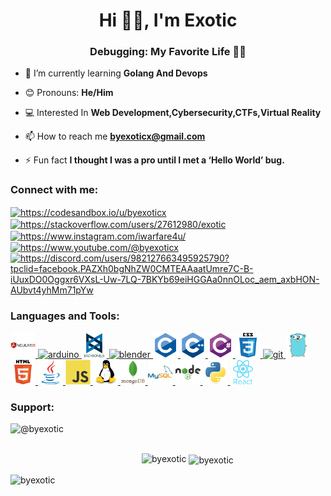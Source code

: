 <h1 align="center">Hi 🙋‍♂️, I'm Exotic</h1>
<h3 align="center">Debugging: My Favorite Life 🤷‍♂️</h3>
<img src="https://cdn.discordapp.com/attachments/1290751512208736316/1291437071730479185/c1fc4ac024c429b6631cfdedd1e1e01c.webp?ex=670017ff&is=66fec67f&hm=3bcb4514b2146233f66603080910d2f22c7cc89b7a8d460f48f3d88349c8a318&" width= "450px" align= "right" alt="">


- 🌱 I’m currently learning **Golang And Devops**

- 😊 Pronouns: **He/Him**

- 💻 Interested In **Web Development,Cybersecurity,CTFs,Virtual Reality**

- 📫 How to reach me **byexoticx@gmail.com**

- ⚡ Fun fact **I thought I was a pro until I met a ‘Hello World’ bug.**

<h3 align="left">Connect with me:</h3>
<p align="left">
<a href="https://codesandbox.com/https://codesandbox.io/u/byexoticx" target="blank"><img align="center" src="https://raw.githubusercontent.com/rahuldkjain/github-profile-readme-generator/master/src/images/icons/Social/codesandbox.svg" alt="https://codesandbox.io/u/byexoticx" height="30" width="40" /></a>
<a href="https://kaggle.com/https://stackoverflow.com/users/27612980/exotic" target="blank"><img align="center" src="https://raw.githubusercontent.com/rahuldkjain/github-profile-readme-generator/master/src/images/icons/Social/kaggle.svg" alt="https://stackoverflow.com/users/27612980/exotic" height="30" width="40" /></a>
<a href="https://instagram.com/https://www.instagram.com/iwarfare4u/" target="blank"><img align="center" src="https://raw.githubusercontent.com/rahuldkjain/github-profile-readme-generator/master/src/images/icons/Social/instagram.svg" alt="https://www.instagram.com/iwarfare4u/" height="30" width="40" /></a>
<a href="https://www.youtube.com/c/https://www.youtube.com/@byexoticx" target="blank"><img align="center" src="https://raw.githubusercontent.com/rahuldkjain/github-profile-readme-generator/master/src/images/icons/Social/youtube.svg" alt="https://www.youtube.com/@byexoticx" height="30" width="40" /></a>
<a href="https://discord.gg/https://discord.com/users/982127663495925790?tpclid=facebook.PAZXh0bgNhZW0CMTEAAaatUmre7C-B-iUuxDO0Oggxr6VXsL-Uw-7LQ-7BKYb69eiHGGAa0nnOLoc_aem_axbHON-AUbvt4yhMm71pYw" target="blank"><img align="center" src="https://raw.githubusercontent.com/rahuldkjain/github-profile-readme-generator/master/src/images/icons/Social/discord.svg" alt="https://discord.com/users/982127663495925790?tpclid=facebook.PAZXh0bgNhZW0CMTEAAaatUmre7C-B-iUuxDO0Oggxr6VXsL-Uw-7LQ-7BKYb69eiHGGAa0nnOLoc_aem_axbHON-AUbvt4yhMm71pYw" height="30" width="40" /></a>
</p>

<h3 align="left">Languages and Tools:</h3>
<p align="left"> <a href="https://angular.io" target="_blank" rel="noreferrer"> <img src="https://raw.githubusercontent.com/devicons/devicon/master/icons/angularjs/angularjs-original-wordmark.svg" alt="angularjs" width="40" height="40"/> </a> <a href="https://www.arduino.cc/" target="_blank" rel="noreferrer"> <img src="https://cdn.worldvectorlogo.com/logos/arduino-1.svg" alt="arduino" width="40" height="40"/> </a> <a href="https://backbonejs.org" target="_blank" rel="noreferrer"> <img src="https://raw.githubusercontent.com/devicons/devicon/master/icons/backbonejs/backbonejs-original-wordmark.svg" alt="backbonejs" width="40" height="40"/> </a> <a href="https://www.blender.org/" target="_blank" rel="noreferrer"> <img src="https://download.blender.org/branding/community/blender_community_badge_white.svg" alt="blender" width="40" height="40"/> </a> <a href="https://www.cprogramming.com/" target="_blank" rel="noreferrer"> <img src="https://raw.githubusercontent.com/devicons/devicon/master/icons/c/c-original.svg" alt="c" width="40" height="40"/> </a> <a href="https://www.w3schools.com/cpp/" target="_blank" rel="noreferrer"> <img src="https://raw.githubusercontent.com/devicons/devicon/master/icons/cplusplus/cplusplus-original.svg" alt="cplusplus" width="40" height="40"/> </a> <a href="https://www.w3schools.com/cs/" target="_blank" rel="noreferrer"> <img src="https://raw.githubusercontent.com/devicons/devicon/master/icons/csharp/csharp-original.svg" alt="csharp" width="40" height="40"/> </a> <a href="https://www.w3schools.com/css/" target="_blank" rel="noreferrer"> <img src="https://raw.githubusercontent.com/devicons/devicon/master/icons/css3/css3-original-wordmark.svg" alt="css3" width="40" height="40"/> </a> <a href="https://git-scm.com/" target="_blank" rel="noreferrer"> <img src="https://www.vectorlogo.zone/logos/git-scm/git-scm-icon.svg" alt="git" width="40" height="40"/> </a> <a href="https://golang.org" target="_blank" rel="noreferrer"> <img src="https://raw.githubusercontent.com/devicons/devicon/master/icons/go/go-original.svg" alt="go" width="40" height="40"/> </a> <a href="https://www.w3.org/html/" target="_blank" rel="noreferrer"> <img src="https://raw.githubusercontent.com/devicons/devicon/master/icons/html5/html5-original-wordmark.svg" alt="html5" width="40" height="40"/> </a> <a href="https://www.java.com" target="_blank" rel="noreferrer"> <img src="https://raw.githubusercontent.com/devicons/devicon/master/icons/java/java-original.svg" alt="java" width="40" height="40"/> </a> <a href="https://developer.mozilla.org/en-US/docs/Web/JavaScript" target="_blank" rel="noreferrer"> <img src="https://raw.githubusercontent.com/devicons/devicon/master/icons/javascript/javascript-original.svg" alt="javascript" width="40" height="40"/> </a> <a href="https://www.linux.org/" target="_blank" rel="noreferrer"> <img src="https://raw.githubusercontent.com/devicons/devicon/master/icons/linux/linux-original.svg" alt="linux" width="40" height="40"/> </a> <a href="https://www.mongodb.com/" target="_blank" rel="noreferrer"> <img src="https://raw.githubusercontent.com/devicons/devicon/master/icons/mongodb/mongodb-original-wordmark.svg" alt="mongodb" width="40" height="40"/> </a> <a href="https://www.mysql.com/" target="_blank" rel="noreferrer"> <img src="https://raw.githubusercontent.com/devicons/devicon/master/icons/mysql/mysql-original-wordmark.svg" alt="mysql" width="40" height="40"/> </a> <a href="https://nodejs.org" target="_blank" rel="noreferrer"> <img src="https://raw.githubusercontent.com/devicons/devicon/master/icons/nodejs/nodejs-original-wordmark.svg" alt="nodejs" width="40" height="40"/> </a> <a href="https://www.python.org" target="_blank" rel="noreferrer"> <img src="https://raw.githubusercontent.com/devicons/devicon/master/icons/python/python-original.svg" alt="python" width="40" height="40"/> </a> <a href="https://reactjs.org/" target="_blank" rel="noreferrer"> <img src="https://raw.githubusercontent.com/devicons/devicon/master/icons/react/react-original-wordmark.svg" alt="react" width="40" height="40"/> </a> </p>

<h3 align="left">Support:</h3>
<p><a href="https://www.buymeacoffee.com/@byexotic"> <img align="left" src="https://cdn.buymeacoffee.com/buttons/v2/default-yellow.png" height="50" width="210" alt="@byexotic" /></a></p><br><br>

<p><img align="left" src="https://github-readme-stats.vercel.app/api/top-langs?username=byexotic&show_icons=true&locale=en&layout=compact" alt="byexotic" /></p>

<p>&nbsp;<img align="center" src="https://github-readme-stats.vercel.app/api?username=byexotic&show_icons=true&locale=en" alt="byexotic" /></p>

<p><img align="center" src="https://github-readme-streak-stats.herokuapp.com/?user=byexotic&" alt="byexotic" /></p>
